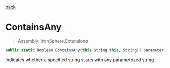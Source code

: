 ﻿

[back](/IronSphere.Extensions/types/StringExtension)

# ContainsAny

> Assembly: IronSphere.Extensions

```csharp
public static Boolean ContainsAny(this String this, String[] parameter)
```

Indicates whether a specified string starts with any parametrized string

 